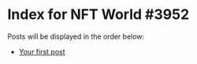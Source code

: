 # Index for NFT World #3952
Posts will be displayed in the order below:

- [Your first post](./001-first.md)

